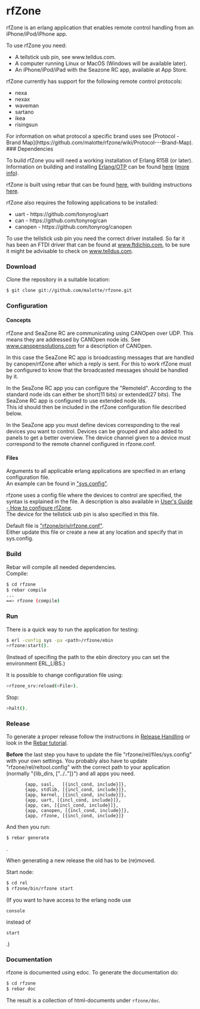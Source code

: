 rfZone
=====

rfZone is an erlang application that enables remote control handling from 
an iPhone/iPod/iPhone app.

To use rfZone you need:
<ul>
<li>A tellstick usb pin, see www.telldus.com. </li>
<li>A computer running Linux or MacOS (Windows will be available later).</li>
<li>An iPhone/iPod/iPad with the Seazone RC app, available at App Store.</li>
</ul>

rfZone currently has support for the following remote control protocols:
<ul>
<li>nexa</li>
<li>nexax</li>
<li>waveman</li>
<li>sartano</li>
<li>ikea</li>
<li>risingsun</li>
</ul>
For information on what protocol a specific brand uses see [Protocol - Brand Map](https://github.com/malotte/rfzone/wiki/Protocol---Brand-Map).<br/>
### Dependencies

To build rfZone you will need a working installation of Erlang R15B (or
later).<br/>
Information on building and installing [Erlang/OTP](http://www.erlang.org)
can be found [here](https://github.com/erlang/otp/wiki/Installation)
([more info](https://github.com/erlang/otp/blob/master/INSTALL.md)).

rfZone is built using rebar that can be found [here](https://github.com/basho/rebar), with building instructions [here](https://github.com/basho/rebar/wiki/Building-rebar).

rfZone also requires the following applications to be installed:
<ul>
<li>uart - https://github.com/tonyrog/uart</li>
<li>can - https://github.com/tonyrog/can</li>
<li>canopen - https://github.com/tonyrog/canopen</li>
</ul>

To use the tellstick usb pin you need the correct driver installed.
So far it has been an FTDI driver that can be found at www.ftdichip.com, to be sure it might be advisable to check on www.telldus.com.

### Download

Clone the repository in a suitable location:

```sh
$ git clone git://github.com/malotte/rfzone.git
```
### Configuration
#### Concepts

rfZone and SeaZone RC are communicating using CANOpen over UDP. This means they are addressed by CANOpen node ids. See www.canopensolutions.com for a description of CANOpen. 

In this case the SeaZone RC app is broadcasting messages that are handled by canopen/rfZone after which a reply is sent. For this to work rfZone must be configured to know that the broadcasted messages should be handled by it.

In the SeaZone RC app you can configure the "RemoteId". According to the standard node ids can either be short(11 bits) or extended(27 bits). The SeaZone RC app is configured to use extended node ids.<br/>
This id should then be included in the rfZone configuration file described below.

In the SeaZone app you must define devices corresponding to the real devices you want to control. Devices can be grouped and also added to panels to get a better overview. The device channel given to a device must correspond to the remote channel configured in rfzone.conf.

#### Files

Arguments to all applicable erlang applications are specified in an erlang configuration file.<br/>
An example can be found in ["sys.config"](https://github.com/malotte/rfzone/raw/master/sys.config).<br/>

rfzone uses a config file where the devices to control are specified, the syntax is explained in the file. A description is also available in [User's Guide - How to configure rfZone](https://github.com/malotte/rfzone/wiki/howto_configure_rfzone).<br/>
The device for the tellstick usb pin is also specified in this file. <br/>

Default file is ["rfzone/priv/rfzone.conf"](https://github.com/malotte/rfzone/raw/master/priv/rfzone.conf).<br/>
Either update this file or create a new at any location and specify that in sys.config.

### Build

Rebar will compile all needed dependencies.<br/>
Compile:

```sh
$ cd rfzone
$ rebar compile
...
==> rfzone (compile)
```

### Run

There is a quick way to run the application for testing:

```sh
$ erl -config sys -pa <path>/rfzone/ebin
>rfzone:start().
```
(Instead of specifing the path to the ebin directory you can set the environment ERL_LIBS.)

It is possible to change configuration file using:

```sh
>rfzone_srv:reload(<File>).
```

Stop:

```sh
>halt().
```

### Release

To generate a proper release follow the instructions in 
 [Release Handling](https://github.com/basho/rebar/wiki/Release-handling) or look in the [Rebar tutorial](http://www.metabrew.com/article/erlang-rebar-tutorial-generating-releases-upgrades).

<b>Before</b> the last step you have to update the file "rfzone/rel/files/sys.config" with your own settings.
You probably also have to update "rfzone/rel/reltool.config" with the correct path to your application (normally "{lib_dirs, ["../.."]}") and all apps you need.
```
       {app, sasl,   [{incl_cond, include}]},
       {app, stdlib, [{incl_cond, include}]},
       {app, kernel, [{incl_cond, include}]},
       {app, uart, [{incl_cond, include}]},
       {app, can, [{incl_cond, include}]},
       {app, canopen, [{incl_cond, include}]},
       {app, rfzone, [{incl_cond, include}]}
```


And then you run: 
```
$ rebar generate
```
.

When generating a new release the old has to be (re)moved.

Start node:

```sh
$ cd rel
$ rfzone/bin/rfzone start
```

(If you want to have access to the erlang node use 
``` 
console 
```
instead of 
``` 
start
```
.)

### Documentation

rfzone is documented using edoc. To generate the documentation do:

```sh
$ cd rfzone
$ rebar doc
```
The result is a collection of html-documents under ```rfzone/doc```.
